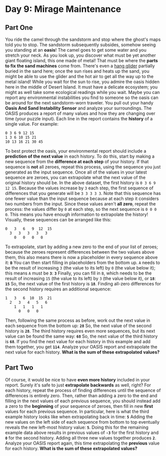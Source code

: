 # Day 9: Mirage Maintenance

## Part One

You ride the camel through the sandstorm and stop where the ghost's maps told you to stop.
The sandstorm subsequently subsides, somehow seeing you standing at an **oasis**!
The camel goes to get some water and you stretch your neck.
As you look up, you discover what must be yet another giant floating island, this one made of metal! That must be where the **parts to fix the sand machines** come from.
There's even a [hang glider](https://en.wikipedia.org/wiki/Hang_gliding) partially buried in the sand here; once the sun rises and heats up the sand, you might be able to use the glider and the hot air to get all the way up to the metal island!
While you wait for the sun to rise, you admire the oasis hidden here in the middle of Desert Island.
It must have a delicate ecosystem; you might as well take some ecological readings while you wait.
Maybe you can report any environmental instabilities you find to someone so the oasis can be around for the next sandstorm-worn traveler.
You pull out your handy **Oasis And Sand Instability Sensor** and analyze your surroundings.
The OASIS produces a report of many values and how they are changing over time (your puzzle input).
Each line in the report contains the **history** of a single value.
For example:

```
0 3 6 9 12 15
1 3 6 10 15 21
10 13 16 21 30 45
```

To best protect the oasis, your environmental report should include a **prediction of the next value** in each history.
To do this, start by making a new sequence from the **difference at each step** of your history.
If that sequence is **not** all zeroes, repeat this process, using the sequence you just generated as the input sequence.
Once all of the values in your latest sequence are zeroes, you can extrapolate what the next value of the original history should be.
In the above dataset, the first history is `0 3 6 9 12 15`.
Because the values increase by `3` each step, the first sequence of differences that you generate will be `3 3 3 3 3`.
Note that this sequence has one fewer value than the input sequence because at each step it considers two numbers from the input.
Since these values aren't **all zero**, repeat the process: the values differ by `0` at each step, so the next sequence is `0 0 0 0`.
This means you have enough information to extrapolate the history! Visually, these sequences can be arranged like this:

```
0   3   6   9  12  15
  3   3   3   3   3
    0   0   0   0
```

To extrapolate, start by adding a new zero to the end of your list of zeroes;
because the zeroes represent differences between the two values above them, this also means there is now a placeholder in every sequence above it: **`B`**
You can then start filling in placeholders from the bottom up.
`A` needs to be the result of increasing `3` (the value to its left) by `0` (the value below it); this means `A` must be **`3`**: **`3`**
Finally, you can fill in `B`, which needs to be the result of increasing `15` (the value to its left) by `3` (the value below it), or **`18`**: **`15`**
So, the next value of the first history is **`18`**.
Finding all-zero differences for the second history requires an additional sequence:

```
1   3   6  10  15  21
  2   3   4   5   6
    1   1   1   1
      0   0   0
```

Then, following the same process as before, work out the next value in each sequence from the bottom up: **`28`**
So, the next value of the second history is **`28`**.
The third history requires even more sequences, but its next value can be found the same way: **`68`**
So, the next value of the third history is **`68`**.
If you find the next value for each history in this example and add them together, you get **`114`**.
Analyze your OASIS report and extrapolate the next value for each history.
**What is the sum of these extrapolated values?**

## Part Two

Of course, it would be nice to have **even more history** included in your report.
Surely it's safe to just **extrapolate backwards** as well, right?
For each history, repeat the process of finding differences until the sequence of differences is entirely zero.
Then, rather than adding a zero to the end and filling in the next values of each previous sequence, you should instead add a zero to the **beginning** of your sequence of zeroes, then fill in new **first** values for each previous sequence.
In particular, here is what the third example history looks like when extrapolating back in time: **`5`**
Adding the new values on the left side of each sequence from bottom to top eventually reveals the new left-most history value: **`5`**.
Doing this for the remaining example data above results in previous values of **`-3`** for the first history and **`0`** for the second history.
Adding all three new values together produces **`2`**.
Analyze your OASIS report again, this time extrapolating the **previous** value for each history.
**What is the sum of these extrapolated values?**

